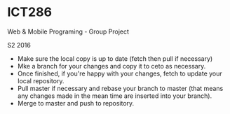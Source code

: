 # ICT286
Web &amp; Mobile Programing - Group Project

S2 2016

- Make sure the local copy is up to date (fetch then pull if necessary)
- Mke a branch for your changes and copy it to ceto as necessary.
- Once finished, if you're happy with your changes, fetch to update your local repository. 
- Pull master if necessary and rebase your branch to master (that means any changes made in the mean time are inserted into your branch). 
- Merge to master and push to repository.

